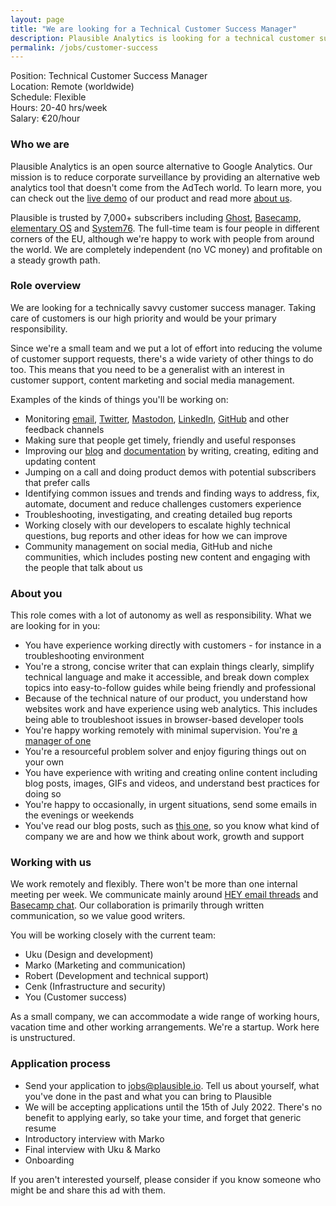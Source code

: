 ```yaml
---
layout: page
title: "We are looking for a Technical Customer Success Manager"
description: Plausible Analytics is looking for a technical customer success manager. Apply now.
permalink: /jobs/customer-success
---
```


Position: Technical Customer Success Manager<br />
Location: Remote (worldwide)<br />
Schedule: Flexible<br />
Hours: 20-40 hrs/week<br />
Salary: €20/hour<br />

### Who we are

Plausible Analytics is an open source alternative to Google Analytics. Our mission is to reduce corporate surveillance by providing an alternative web analytics tool that doesn't come from the AdTech world. To learn more, you can check out the [live demo](https://plausible.io/plausible.io) of our product and read more [about us](https://plausible.io/about).

Plausible is trusted by 7,000+ subscribers including [Ghost](https://ghost.org/), [Basecamp](https://basecamp.com/), [elementary OS](https://elementary.io/) and [System76](https://system76.com/). The full-time team is four people in different corners of the EU, although we're happy to work with people from around the world. We are completely independent (no VC money) and profitable on a steady growth path.

### Role overview

We are looking for a technically savvy customer success manager. Taking care of customers is our high priority and would be your primary responsibility. 

Since we're a small team and we put a lot of effort into reducing the volume of customer support requests, there's a wide variety of other things to do too. This means that you need to be a generalist with an interest in customer support, content marketing and social media management.

Examples of the kinds of things you'll be working on:

* Monitoring [email](https://plausible.io/contact), [Twitter](https://twitter.com/plausiblehq), [Mastodon](https://fosstodon.org/web/@plausible), [LinkedIn](https://www.linkedin.com/company/plausible-analytics/), [GitHub](https://github.com/plausible) and other feedback channels
* Making sure that people get timely, friendly and useful responses
* Improving our [blog](https://plausible.io/blog) and [documentation](https://plausible.io/docs) by writing, creating, editing and updating content
* Jumping on a call and doing product demos with potential subscribers that prefer calls
* Identifying common issues and trends and finding ways to address, fix, automate, document and reduce challenges customers experience
* Troubleshooting, investigating, and creating detailed bug reports
* Working closely with our developers to escalate highly technical questions, bug reports and other ideas for how we can improve
* Community management on social media, GitHub and niche communities, which includes posting new content and engaging with the people that talk about us

### About you

This role comes with a lot of autonomy as well as responsibility. What we are looking for in you:

* You have experience working directly with customers - for instance in a troubleshooting environment
* You're a strong, concise writer that can explain things clearly, simplify technical language and make it accessible, and break down complex topics into easy-to-follow guides while being friendly and professional
* Because of the technical nature of our product, you understand how websites work and have experience using web analytics. This includes being able to troubleshoot issues in browser-based developer tools
* You're happy working remotely with minimal supervision. You're [a manager of one](https://signalvnoise.com/posts/1430-hire-managers-of-one)
* You're a resourceful problem solver and enjoy figuring things out on your own
* You have experience with writing and creating online content including blog posts, images, GIFs and videos, and understand best practices for doing so
* You're happy to occasionally, in urgent situations, send some emails in the evenings or weekends
* You've read our blog posts, such as [this one](https://plausible.io/blog/open-source-saas), so you know what kind of company we are and how we think about work, growth and support

### Working with us

We work remotely and flexibly. There won't be more than one internal meeting per week. We communicate mainly around [HEY email threads](https://www.hey.com/) and [Basecamp chat](https://basecamp.com/). Our collaboration is primarily through written communication, so we value good writers.

You will be working closely with the current team:

* Uku (Design and development)
* Marko (Marketing and communication)
* Robert (Development and technical support)
* Cenk (Infrastructure and security)
* You (Customer success)

As a small company, we can accommodate a wide range of working hours, vacation time and other working arrangements. We're a startup. Work here is unstructured.

### Application process

* Send your application to jobs@plausible.io. Tell us about yourself, what you've done in the past and what you can bring to Plausible
* We will be accepting applications until the 15th of July 2022. There's no benefit to applying early, so take your time, and forget that generic resume
* Introductory interview with Marko
* Final interview with Uku & Marko
* Onboarding

If you aren't interested yourself, please consider if you know someone who might be and share this ad with them.
